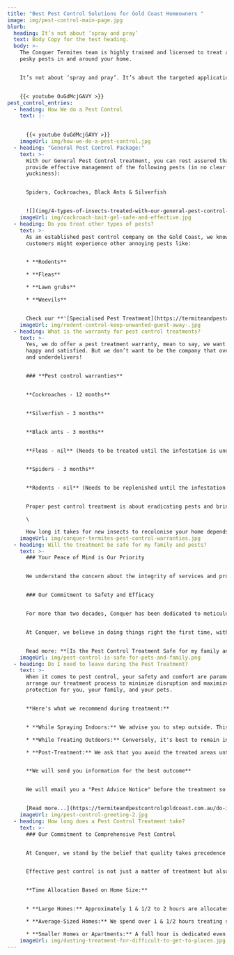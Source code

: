```yaml
---
title: "Best Pest Control Solutions for Gold Coast Homeowners "
image: img/pest-control-main-page.jpg
blurb:
  heading: It’s not about ‘spray and pray’
  text: Body Copy for the test heading.
  body: >-
    The Conquer Termites team is highly trained and licensed to treat all those
    pesky pests in and around your home.


    It’s not about ‘spray and pray’. It’s about the targeted application of proven chemicals to get a great outcome - a pest-free home.


    {{< youtube OuGdMcjGAVY >}}
pest_control_entries:
  - heading: How We do a Pest Control
    text: |-
      

      {{< youtube OuGdMcjGAVY >}}
    imageUrl: img/how-we-do-a-pest-control.jpg
  - heading: "General Pest Control Package:"
    text: >-
      With our General Pest Control treatment, you can rest assured that we
      provide effective management of the following pests (in no clear order of
      yuckiness):


      Spiders, Cockroaches, Black Ants & Silverfish


      ![](img/4-types-of-insects-treated-with-our-general-pest-control-treatment.jpg)
    imageUrl: img/cockroach-bait-gel-safe-and-effective.jpg
  - heading: Do you treat other types of pests?
    text: >-
      As an established pest control company on the Gold Coast, we know that our
      customers might experience other annoying pests like:


      * **Rodents**

      * **Fleas**

      * **Lawn grubs**

      * **Weevils**


      Check our **'[Specialised Pest Treatment](https://termiteandpestcontrolgoldcoast.com.au/specialised-pest-control-treatments/)'** page for more information.
    imageUrl: img/rodent-control-keep-unwanted-guest-away-.jpg
  - heading: What is the warranty for pest control treatments?
    text: >-
      Yes, we do offer a pest treatment warranty, mean to say, we want you to be
      happy and satisfied. But we don’t want to be the company that overpromises
      and underdelivers!


      ### **Pest control warranties**


      **Cockroaches - 12 months**


      **Silverfish - 3 months**


      **Black ants - 3 months**


      **Fleas - nil** (Needs to be treated until the infestation is under control).


      **Spiders - 3 months**


      **Rodents - nil** (Needs to be replenished until the infestation is under control).


      Proper pest control treatment is about eradicating pests and bringing the population down to zero. It is not designed to keep pests away for 12 months.\

      \

      How long it takes for new insects to recolonise your home depends on the surroundings and environment. It might take many months before spiders, and black ants recolonise, or they could come back sooner.
    imageUrl: img/conquer-termites-pest-control-warranties.jpg
  - heading: Will the treatment be safe for my family and pests?
    text: >-
      ### Your Peace of Mind is Our Priority


      We understand the concern about the integrity of services and products, particularly in industries like ours where the use of chemicals is involved. Unfortunately, the Pest Treatment sector is not immune to individuals who might cut corners with substandard work and improper chemicals.


      ### Our Commitment to Safety and Efficacy


      For more than two decades, Conquer has been dedicated to meticulously selecting and deploying the most reliable and safest products for use in your home. 


      At Conquer, we believe in doing things right the first time, with your family's safety and the environment at the forefront of our operations.


      Read more: **[Is the Pest Control Treatment Safe for my family and pests](https://termiteandpestcontrolgoldcoast.com.au/is-the-treatment-safe/)?**
    imageUrl: img/pest-control-is-safe-for-pets-and-family.png
  - heading: Do I need to leave during the Pest Treatment?
    text: >-
      When it comes to pest control, your safety and comfort are paramount. We
      arrange our treatment process to minimize disruption and maximize
      protection for you, your family, and your pets.


      **Here's what we recommend during treatment:**


      * **While Spraying Indoors:** We advise you to step outside. This allows the treatment to settle and minimizes exposure to the application process.

      * **While Treating Outdoors:** Conversely, it's best to remain indoors. This helps prevent any direct contact with the treatments and ensures the application is undisturbed.

      * **Post-Treatment:** We ask that you avoid the treated areas until they are completely dry. This drying period is crucial for the effectiveness of the treatment and your safety.


      **We will send you information for the best outcome**


      We will email you a "Pest Advice Notice" before the treatment so you know what to do before we come and what to do after the treatment


      [Read more...](https://termiteandpestcontrolgoldcoast.com.au/do-i-need-to-leave-during-the-pest-control/)
    imageUrl: img/pest-control-greeting-2.jpg
  - heading: How long does a Pest Control Treatment take?
    text: >-
      ### Our Commitment to Comprehensive Pest Control


      At Conquer, we stand by the belief that quality takes precedence over haste. 


      Effective pest control is not just a matter of treatment but also about understanding and addressing your specific concerns. That's why we dedicate a generous amount of time for your pest treatment:


      **Time Allocation Based on Home Size:**


      * **Large Homes:** Approximately 1 & 1/2 to 2 hours are allocated to ensure all areas are comprehensively treated.

      * **Average-Sized Homes:** We spend over 1 & 1/2 hours treating standard homes, covering all necessary aspects.

      * **Smaller Homes or Apartments:** A full hour is dedicated even to the smallest properties, ensuring Conquer's high standards are met.
    imageUrl: img/dusting-treatment-for-difficult-to-get-to-places.jpg
---
```

